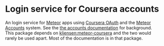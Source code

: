 # Login service for Coursera accounts

An login service for [Meteor](http://www.meteor.com) apps using
[Coursera OAuth](https://tech.coursera.org/app-platform/oauth2/)
and the [Meteor Accounts](https://www.meteor.com/accounts) system.
See the [the accounts documentation](https://www.meteor.com/accounts)
for background. This package depends on
[kljensen:meteor-coursera](https://github.com/kljensen/meteor-coursera)
and the two would rarely be used apart. Most of the documentation is
in that package.